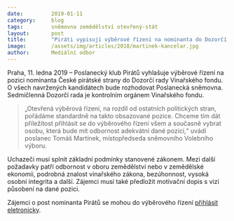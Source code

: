 ```yaml
---
date:         2019-01-11
category:     blog
tags:         sněmovna zemědělství otevřený-stát
layout:       post
title:        "Piráti vypisují výběrové řízení na nominanta do Dozorčí rady Vinařského fondu"
image:        /assets/img/articles/2018/martinek-kancelar.jpg
author:       Mediální odbor
---
```



Praha, 11. ledna 2019 – Poslanecký klub Pirátů vyhlašuje výběrové řízení na pozici nominanta České pirátské strany do Dozorčí rady Vinařského fondu. O všech navržených kandidátech bude rozhodovat Poslanecká sněmovna. Sedmičlenná Dozorčí rada je kontrolním orgánem Vinařského fondu.

> „Otevřená výběrová řízení, na rozdíl od ostatních politických stran, pořádáme standardně na takto obsazované pozice. Chceme tím dát příležitost přihlásit se do výběrového řízení všem a současně vybrat osobu, která bude mít odbornost adekvátní dané pozici,“ uvádí poslanec Tomáš Martínek, místopředseda sněmovního Volebního výboru.

Uchazeči musí splnit základní podmínky stanovené zákonem. Mezi další požadavky patří odbornost v oboru zemědělství nebo v zemědělské ekonomii, podrobná znalost vinařského zákona, bezúhonnost, vysoká osobní integrita a další. Zájemci musí také předložit motivační dopis s vizí působení na dané pozici.

Zájemci o post nominanta Pirátů se mohou do výběrového řízení [přihlásit eletronicky](https://forum.pirati.cz/viewtopic.php?f=572&t=45441).

 
